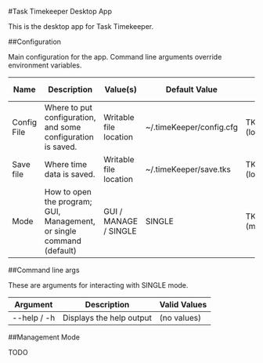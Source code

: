 #Task Timekeeper Desktop App

This is the desktop app for Task Timekeeper.

##Configuration

Main configuration for the app. Command line arguments override environment variables.

| Name        | Description                                                           | Value(s)               | Default Value            | Environment                 | Command Line Arg        |
| ----------- | --------------------------------------------------------------------- | ---------------------- | ------------------------ | --------------------------- | ----------------------- |
| Config File | Where to put configuration, and some configuration is saved.          | Writable file location | ~/.timeKeeper/config.cfg | TKPR_CONFIG_FILE=(location) | --configFile (location) |
| Save file   | Where time data is saved.                                             | Writable file location | ~/.timeKeeper/save.tks   | TKPR_SAVE_FILE=(location)   | --saveFile (location)   |
| Mode        | How to open the program; GUI, Management, or single command (default) | GUI / MANAGE / SINGLE  | SINGLE                   | TKPR_MODE=(mode)            | --mode (mode)           |

##Command line args

These are arguments for interacting with SINGLE mode. 

| Argument    | Description              | Valid Values |
| ----------- | ------------------------ | ------------ |
| --help / -h | Displays the help output | (no values)  |


##Management Mode

TODO 